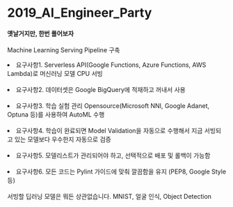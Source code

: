 # 2019_AI_Engineer_Party

#### 옛날거지만, 한번 풀어보자
Machine Learning Serving Pipeline 구축

<li>
요구사항1. Serverless API(Google Functions, Azure Functions, AWS Lambda)로 머신러닝 모델 CPU 서빙
</li>
<br/>
<li>
요구사항2. 데이터셋은 Google BigQuery에 적재하고 꺼내서 사용
</li>
<br/>
<li>
요구사항3. 학습 실험 관리 Opensource(Microsoft NNI, Google Adanet, Optuna 등)를 사용하여 AutoML 수행
</li>
<br/>
<li>
요구사항4. 학습이 완료되면 Model Validation을 자동으로 수행해서 지금 서빙되고 있는 모델보다 우수한지 자동으로 검증
</li>
<br/>
<li>
요구사항5. 모델리스트가 관리되어야 하고, 선택적으로 배포 및 롤백이 가능함
</li>
<br/>
<li>
요구사항6. 모든 코드는 Pylint 가이드에 맞춰 깔끔함을 유지 (PEP8, Google Style 등)
</li>
<br/>
서빙할 딥러닝 모델은 뭐든 상관없습니다. MNIST, 얼굴 인식, Object Detection
